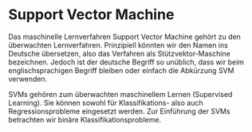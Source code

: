 # Support Vector Machine

Das maschinelle Lernverfahren Support Vector Machine gehört zu den überwachten
Lernverfahren. Prinzipiell könnten wir den Namen ins Deutsche übersetzen, also
das Verfahren als Stützvektor-Maschine bezeichnen. Jedoch ist der deutsche
Begriff so unüblich, dass wir beim englischsprachigen Begriff bleiben oder
einfach die Abkürzung SVM verwenden.

SVMs gehören zum überwachten maschinellem Lernen (Supervised Learning). Sie
können sowohl für Klassifikations- also auch Regressionsprobleme eingesetzt
werden. Zur Einführung der SVMs betrachten wir binäre Klassifikationsprobleme.
